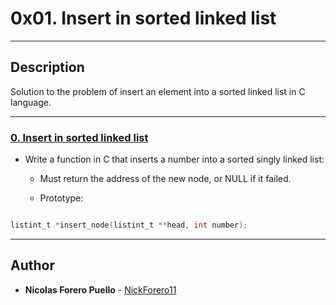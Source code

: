 # 0x01. Insert in sorted linked list

---

## Description

Solution to the problem of insert an element into a sorted linked list in C language.

---

### [0. Insert in sorted linked list](./0-insert_number.c)

* Write a function in C that inserts a number into a sorted singly linked list:

  * Must return the address of the new node, or NULL if it failed.

  * Prototype:

```C

listint_t *insert_node(listint_t **head, int number);

```

---

## Author

* **Nicolas Forero Puello** - [NickForero11](https://github.com/NickForero11)
